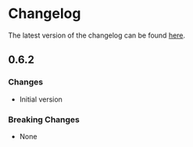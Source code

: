 # Changelog

The latest version of the changelog can be found [here](/Azure/bicep-registry-modules/blob/main/avm/res/event-grid/system-topic/CHANGELOG.md).

## 0.6.2

### Changes

- Initial version

### Breaking Changes

- None
